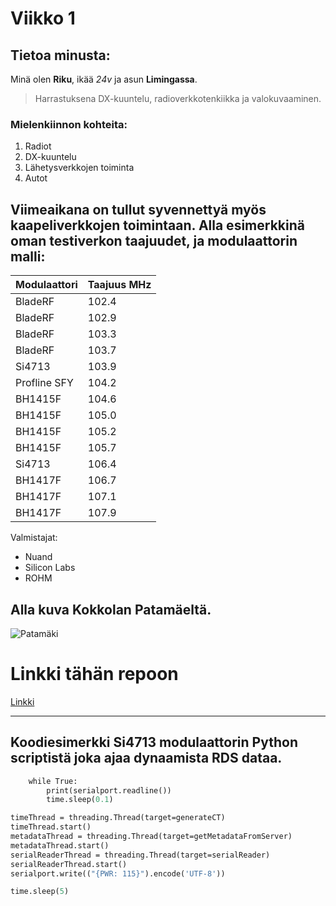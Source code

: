 # Viikko 1

## Tietoa minusta:

Minä olen **Riku**, ikää *24v* ja asun **Limingassa**.

>Harrastuksena DX-kuuntelu, radioverkkotenkiikka ja valokuvaaminen.

### Mielenkiinnon kohteita:
1. Radiot
2. DX-kuuntelu
3. Lähetysverkkojen toiminta
4. Autot


## Viimeaikana on tullut syvennettyä myös kaapeliverkkojen toimintaan. Alla esimerkkinä oman testiverkon taajuudet, ja modulaattorin malli:

| Modulaattori       | Taajuus MHz |
|------------|-----|
| BladeRF       | 102.4  |
| BladeRF       | 102.9  |
| BladeRF       | 103.3  |
| BladeRF       | 103.7  |
| Si4713            | 103.9  |
| Profline SFY      | 104.2  |
| BH1415F       | 104.6  |
| BH1415F       | 105.0  |
| BH1415F       | 105.2  |
| BH1415F       | 105.7  |
| Si4713        | 106.4  |
| BH1417F       | 106.7  |
| BH1417F       | 107.1  |
| BH1417F       | 107.9  |

Valmistajat:

* Nuand
* Silicon Labs
* ROHM



## Alla kuva Kokkolan Patamäeltä.
![Patamäki](https://rmartinmaki.com/kuvat/mastot/Kokkola,%20Patam%C3%A4ki/2019/IMG_2590.jpg)


# Linkki tähän repoon
[Linkki](https://github.com/rikum11/repo2)

---

## Koodiesimerkki Si4713 modulaattorin Python scriptistä joka ajaa dynaamista RDS dataa.

```def serialReader():
    while True:
        print(serialport.readline())
        time.sleep(0.1)

timeThread = threading.Thread(target=generateCT)
timeThread.start()
metadataThread = threading.Thread(target=getMetadataFromServer)
metadataThread.start()
serialReaderThread = threading.Thread(target=serialReader)
serialReaderThread.start()
serialport.write(("{PWR: 115}").encode('UTF-8'))

time.sleep(5)


